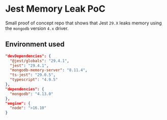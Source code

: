 # Jest Memory Leak PoC

Small proof of concept repo that shows that Jest `29.X` leaks memory using the `mongodb` version `4.x` driver.

## Environment used

```json
"devDependencies": {
  "@jest/globals": "29.4.1",
  "jest": "29.4.1",
  "mongodb-memory-server": "8.11.4",
  "ts-jest": "29.0.5",
  "typescript": "4.9.5"
},
"dependencies": {
  "mongodb": "4.13.0"
},
"engine": {
  "node": ">16.10"
}
```
